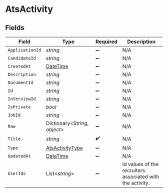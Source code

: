 # AtsActivity


## Fields

| Field                                                                                 | Type                                                                                  | Required                                                                              | Description                                                                           |
| ------------------------------------------------------------------------------------- | ------------------------------------------------------------------------------------- | ------------------------------------------------------------------------------------- | ------------------------------------------------------------------------------------- |
| `ApplicationId`                                                                       | *string*                                                                              | :heavy_minus_sign:                                                                    | N/A                                                                                   |
| `CandidateId`                                                                         | *string*                                                                              | :heavy_minus_sign:                                                                    | N/A                                                                                   |
| `CreatedAt`                                                                           | [DateTime](https://learn.microsoft.com/en-us/dotnet/api/system.datetime?view=net-5.0) | :heavy_minus_sign:                                                                    | N/A                                                                                   |
| `Description`                                                                         | *string*                                                                              | :heavy_minus_sign:                                                                    | N/A                                                                                   |
| `DocumentId`                                                                          | *string*                                                                              | :heavy_minus_sign:                                                                    | N/A                                                                                   |
| `Id`                                                                                  | *string*                                                                              | :heavy_minus_sign:                                                                    | N/A                                                                                   |
| `InterviewId`                                                                         | *string*                                                                              | :heavy_minus_sign:                                                                    | N/A                                                                                   |
| `IsPrivate`                                                                           | *bool*                                                                                | :heavy_minus_sign:                                                                    | N/A                                                                                   |
| `JobId`                                                                               | *string*                                                                              | :heavy_minus_sign:                                                                    | N/A                                                                                   |
| `Raw`                                                                                 | Dictionary<String, *object*>                                                          | :heavy_minus_sign:                                                                    | N/A                                                                                   |
| `Title`                                                                               | *string*                                                                              | :heavy_check_mark:                                                                    | N/A                                                                                   |
| `Type`                                                                                | [AtsActivityType](../../Models/Components/AtsActivityType.md)                         | :heavy_minus_sign:                                                                    | N/A                                                                                   |
| `UpdatedAt`                                                                           | [DateTime](https://learn.microsoft.com/en-us/dotnet/api/system.datetime?view=net-5.0) | :heavy_minus_sign:                                                                    | N/A                                                                                   |
| `UserIds`                                                                             | List<*string*>                                                                        | :heavy_minus_sign:                                                                    | id values of the recruiters associated with the activity.                             |